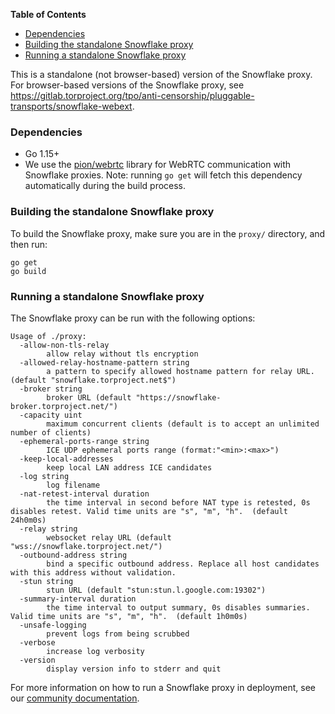 <!-- START doctoc generated TOC please keep comment here to allow auto update -->
<!-- DON'T EDIT THIS SECTION, INSTEAD RE-RUN doctoc TO UPDATE -->
**Table of Contents**

- [Dependencies](#dependencies)
- [Building the standalone Snowflake proxy](#building-the-standalone-snowflake-proxy)
- [Running a standalone Snowflake proxy](#running-a-standalone-snowflake-proxy)

<!-- END doctoc generated TOC please keep comment here to allow auto update -->

This is a standalone (not browser-based) version of the Snowflake proxy. For browser-based versions of the Snowflake proxy, see https://gitlab.torproject.org/tpo/anti-censorship/pluggable-transports/snowflake-webext.

### Dependencies

- Go 1.15+
- We use the [pion/webrtc](https://github.com/pion/webrtc) library for WebRTC communication with Snowflake proxies. Note: running `go get` will fetch this dependency automatically during the build process.

### Building the standalone Snowflake proxy

To build the Snowflake proxy, make sure you are in the `proxy/` directory, and then run:

```
go get
go build
```

### Running a standalone Snowflake proxy

The Snowflake proxy can be run with the following options:
```
Usage of ./proxy:
  -allow-non-tls-relay
        allow relay without tls encryption
  -allowed-relay-hostname-pattern string
        a pattern to specify allowed hostname pattern for relay URL. (default "snowflake.torproject.net$")
  -broker string
        broker URL (default "https://snowflake-broker.torproject.net/")
  -capacity uint
        maximum concurrent clients (default is to accept an unlimited number of clients)
  -ephemeral-ports-range string
        ICE UDP ephemeral ports range (format:"<min>:<max>")
  -keep-local-addresses
        keep local LAN address ICE candidates
  -log string
        log filename
  -nat-retest-interval duration
        the time interval in second before NAT type is retested, 0s disables retest. Valid time units are "s", "m", "h".  (default 24h0m0s)
  -relay string
        websocket relay URL (default "wss://snowflake.torproject.net/")
  -outbound-address string
        bind a specific outbound address. Replace all host candidates with this address without validation. 
  -stun string
        stun URL (default "stun:stun.l.google.com:19302")
  -summary-interval duration
        the time interval to output summary, 0s disables summaries. Valid time units are "s", "m", "h".  (default 1h0m0s)
  -unsafe-logging
        prevent logs from being scrubbed
  -verbose
        increase log verbosity
  -version
        display version info to stderr and quit
```

For more information on how to run a Snowflake proxy in deployment, see our [community documentation](https://community.torproject.org/relay/setup/snowflake/standalone/).
